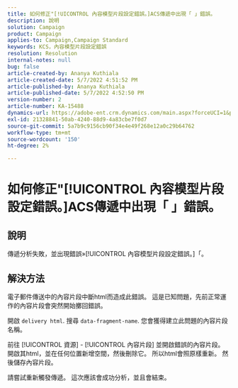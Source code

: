 ```yaml
---
title: 如何修正"[!UICONTROL 內容模型片段設定錯誤。]ACS傳遞中出現「 」錯誤。
description: 說明
solution: Campaign
product: Campaign
applies-to: Campaign,Campaign Standard
keywords: KCS，內容模型片段設定錯誤
resolution: Resolution
internal-notes: null
bug: false
article-created-by: Ananya Kuthiala
article-created-date: 5/7/2022 4:51:52 PM
article-published-by: Ananya Kuthiala
article-published-date: 5/7/2022 4:52:50 PM
version-number: 2
article-number: KA-15488
dynamics-url: https://adobe-ent.crm.dynamics.com/main.aspx?forceUCI=1&pagetype=entityrecord&etn=knowledgearticle&id=e0b342fe-25ce-ec11-a7b5-0022480a8e40
exl-id: 21328841-50ab-4240-88d9-4a83cbe7f0d7
source-git-commit: 5a7b9c9156cb90f34e4e49f268e12a0c29b64762
workflow-type: tm+mt
source-wordcount: '150'
ht-degree: 2%

---
```


# 如何修正&quot;[!UICONTROL 內容模型片段設定錯誤。]ACS傳遞中出現「 」錯誤。

## 說明

傳遞分析失敗，並出現錯誤»[!UICONTROL 內容模型片段設定錯誤。]「。

## 解決方法


電子郵件傳送中的內容片段中斷html而造成此錯誤。 這是已知問題，先前正常運作的內容片段會突然開始擲回錯誤。

開啟 `delivery html`. 搜尋 `data-fragment-name`. 您會獲得建立此問題的內容片段名稱。

前往 [!UICONTROL 資源] - [!UICONTROL 內容片段] 並開啟錯誤的內容片段。 開啟其html，並在任何位置新增空間，然後刪除它。 所以html會照原樣重新。 然後儲存內容片段。

請嘗試重新觸發傳遞。 這次應該會成功分析，並且會結束。
